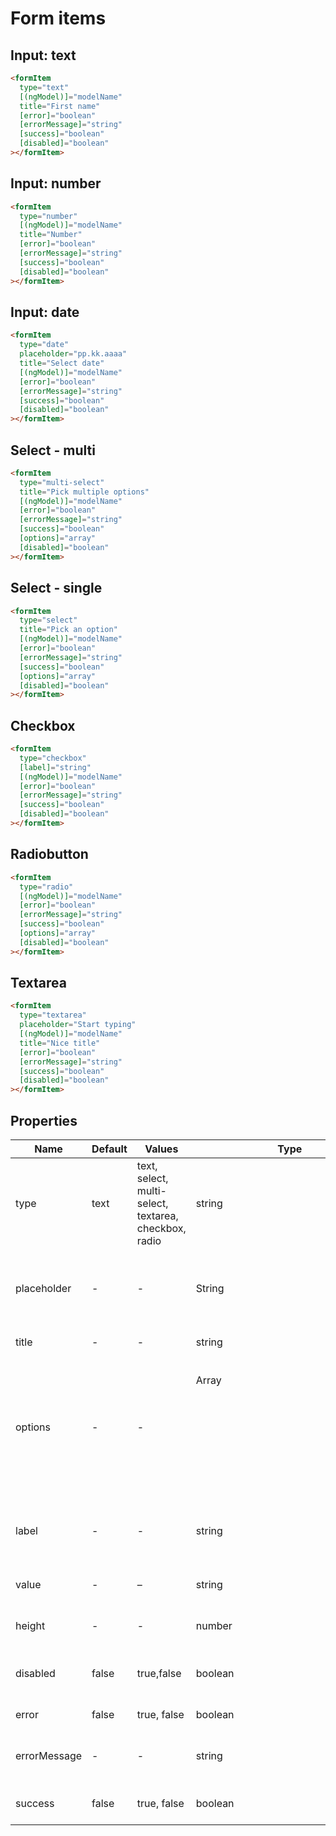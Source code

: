 # Form items

## Input: text
```html
<formItem
  type="text"
  [(ngModel)]="modelName"
  title="First name"
  [error]="boolean"
  [errorMessage]="string"
  [success]="boolean"
  [disabled]="boolean"
></formItem>
```

## Input: number
```html
<formItem
  type="number"
  [(ngModel)]="modelName"
  title="Number"
  [error]="boolean"
  [errorMessage]="string"
  [success]="boolean"
  [disabled]="boolean"
></formItem>
```

## Input: date
```html
<formItem
  type="date"
  placeholder="pp.kk.aaaa"
  title="Select date"
  [(ngModel)]="modelName"
  [error]="boolean"
  [errorMessage]="string"
  [success]="boolean"
  [disabled]="boolean"
></formItem>
```

## Select - multi
```html
<formItem
  type="multi-select"
  title="Pick multiple options"
  [(ngModel)]="modelName"
  [error]="boolean"
  [errorMessage]="string"
  [success]="boolean"
  [options]="array"
  [disabled]="boolean"
></formItem>
```

## Select - single
```html
<formItem
  type="select"
  title="Pick an option"
  [(ngModel)]="modelName"
  [error]="boolean"
  [errorMessage]="string"
  [success]="boolean"
  [options]="array"
  [disabled]="boolean"
></formItem>
```

## Checkbox
```html
<formItem
  type="checkbox"
  [label]="string"
  [(ngModel)]="modelName"
  [error]="boolean"
  [errorMessage]="string"
  [success]="boolean"
  [disabled]="boolean"
></formItem>
```

## Radiobutton
```html
<formItem
  type="radio"
  [(ngModel)]="modelName"
  [error]="boolean"
  [errorMessage]="string"
  [success]="boolean"
  [options]="array"
  [disabled]="boolean"
></formItem>
```

## Textarea
```html
<formItem
  type="textarea"
  placeholder="Start typing"
  [(ngModel)]="modelName"
  title="Nice title"
  [error]="boolean"
  [errorMessage]="string"
  [success]="boolean"
  [disabled]="boolean"
></formItem>
```

## Properties

| Name  | Default  | Values  |  Type | Description  |
|---|---|---|---|---|
| type | text | text, select, multi-select, textarea, checkbox, radio | string | Choose the type of the form item
| placeholder | - | - | String | Placeholder text which describes the format of current form item
| title | - | - | string | Title of the form item
| options | - | - | Array<object> | Array of options [{ key: 'Option title', value: 'Option value' }]. Used for: <b>Multi-select, Select, Radio</b>
| label | - | - | string | ONLY for checkbox. Used as checkbox label text
| value | - | – | string | Form item default value
| height | - | - | number | Textarea optional height
| disabled | false | true,false | boolean | Wheter the form item is disabled or not
| error | false | true, false | boolean | Form items error theme
| errorMessage | - | - | string | Error message for 'error' theme
| success | false | true, false | boolean | Form items success theme